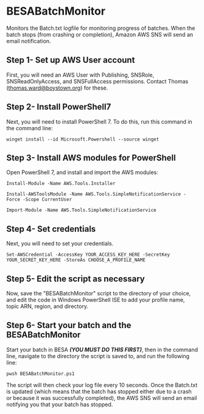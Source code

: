 # BESABatchMonitor
Monitors the Batch.txt logfile for monitoring progress of batches. When the batch stops (from crashing or completion), Amazon AWS SNS will send an email notification.


## Step 1- Set up AWS User account
First, you will need an AWS User with Publishing, SNSRole, SNSReadOnlyAccess, and SNSFullAccess permissions. Contact Thomas (thomas.ward@boystown.org) for these.

## Step 2- Install PowerShell7
Next, you will need to install PowerShell 7. To do this, run this command in the command line:

```
winget install --id Microsoft.Powershell --source winget
```

## Step 3- Install AWS modules for PowerShell
Open PowerShell 7, and install and import the AWS modules:

```
Install-Module -Name AWS.Tools.Installer
```

```
Install-AWSToolsModule -Name AWS.Tools.SimpleNotificationService -Force -Scope CurrentUser
```

```
Import-Module -Name AWS.Tools.SimpleNotificationService
```

## Step 4- Set credentials
Next, you will need to set your credentials. 

```
Set-AWSCredential -AccessKey YOUR_ACCESS_KEY_HERE -SecretKey YOUR_SECRET_KEY_HERE -StoreAs CHOOSE_A_PROFILE_NAME
```
## Step 5- Edit the script as necessary
Now, save the "BESABatchMonitor" script to the directory of your choice, and edit the code in Windows PowerShell ISE to add your profile name, topic ARN, region, and directory.

## Step 6- Start your batch and the BESABatchMonitor
Start your batch in BESA ***(YOU MUST DO THIS FIRST)***, then in the command line, navigate to the directory the script is saved to, and run the following line:

```
pwsh BESABatchMonitor.ps1
```

The script will then check your log file every 10 seconds. Once the Batch.txt is updated (which means that the batch has stopped either due to a crash or because it was successfully completed), the AWS SNS will send an email notifying you that your batch has stopped.
